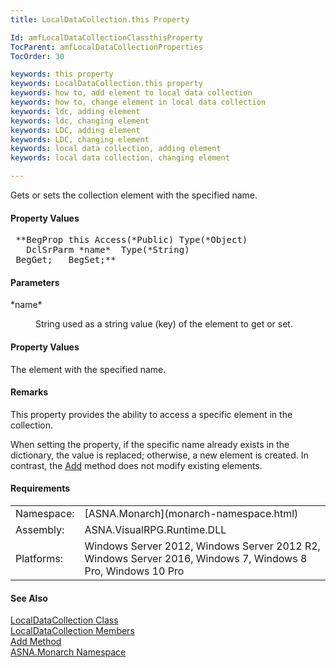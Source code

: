 ```yaml
---
title: LocalDataCollection.this Property

Id: amfLocalDataCollectionClassthisProperty
TocParent: amfLocalDataCollectionProperties
TocOrder: 30

keywords: this property
keywords: LocalDataCollection.this property
keywords: how to, add element to local data collection
keywords: how to, change element in local data collection
keywords: ldc, adding element
keywords: ldc, changing element
keywords: LDC, adding element
keywords: LDC, changing element
keywords: local data collection, adding element
keywords: local data collection, changing element

---
```


Gets or sets the collection element with the specified name.

#### Property Values
<pre class="prettyprint"> **BegProp this Access(*Public) Type(*Object) 
   DclSrParm *name*  Type(*String)
 BegGet;   BegSet;**       </pre>

#### Parameters
<dl>
        <dt>
 *name* 
        </dt>
        <dd>

String used as a string value (key) of the element to get or set.
</dd>
</dl>

#### Property Values
The element with the specified name.

#### Remarks
This property provides the ability to access a specific element in the collection.

When setting the property, if the specific name already exists in the dictionary, the value is replaced; otherwise, a new element is created. In contrast, the [Add](local-data-collection-class-add-method.html) method does not modify existing elements.
<!-- start -->

#### Requirements
<table class="dttable" cellspacing="0" cellpadding="4" width="60%">
           <colgroup>
            <col width="15%" style="font-weight:bold" />
            <col width="85%" />
          </colgroup>
          <tr>
            <td>Namespace:</td>
            <td>[ASNA.Monarch](monarch-namespace.html)</td>
          </tr>
          <tr>
            <td>Assembly:</td>
            <td>ASNA.VisualRPG.Runtime.DLL</td>
          </tr>
         <tr>
            <td>Platforms:</td>
            <td> Windows Server 2012, Windows Server 2012 R2, Windows Server 2016, Windows 7, Windows 8 Pro, Windows 10 Pro</td>
         </tr>
</table>

<!-- end -->

#### See Also
[ LocalDataCollection Class](local-data-collection-class.html) <br /> [ LocalDataCollection Members](local-data-collection-members.html) <br /> [Add Method](local-data-collection-class-add-method.html) <br /> [ASNA.Monarch Namespace](monarch-namespace.html) 
